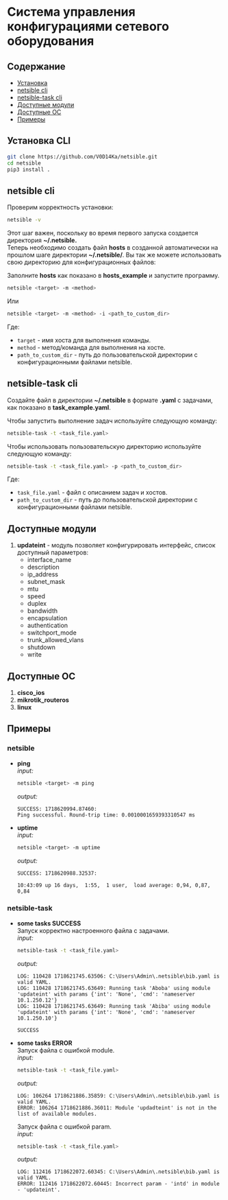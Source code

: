# Система управления конфигурациями сетевого оборудования

## Содержание

- [Установка](#установка)
- [netsible cli](#использование)
- [netsible-task cli](#использование_задач)
- [Доступные модули](#модули)
- [Доступные ОС](#ос)
- [Примеры](#примеры)

## Установка CLI<a name="установка"></a>

```bash
git clone https://github.com/V0D14Ka/netsible.git
cd netsible
pip3 install .
```

## netsible cli <a name="использование"></a>

Проверим корректность установки:
```bash
netsible -v
```
Этот шаг важен, поскольку во время первого запуска создается директория **~/.netsible.** <br>
Теперь необходимо создать файл **hosts** в созданной автоматически на прошлом шаге директории **~/.netsible/**. 
Вы так же можете использовать свою директорию для конфигурационных файлов:

Заполните **hosts** как показано в **hosts_example** и запустите программу.

```bash
netsible <target> -m <method> 
```
Или
```bash
netsible <target> -m <method> -i <path_to_custom_dir>
```
Где:
 - ``target`` - имя хоста для выполнения команды.
 - ``method`` - метод/команда для выполнения на хосте.
 - ``path_to_custom_dir`` - путь до пользовательской директории с конфигурационными файлами netsible.

## netsible-task cli <a name="использование_задач"></a>

Создайте файл в директории **~/.netsible** в формате **.yaml** с задачами, как показано в
**task_example.yaml**. 

Чтобы запустить выполнение задач используйте следующую команду: 

```bash
netsible-task -t <task_file.yaml> 
```

Чтобы использовать пользовательскую директорию используйте следующую команду:
```bash
netsible-task -t <task_file.yaml> -p <path_to_custom_dir>
```

Где:
 - ``task_file.yaml`` - файл с описанием задач и хостов.
 - ``path_to_custom_dir`` - путь до пользовательской директории с конфигурационными файлами netsible.

## Доступные модули <a name="модули"></a>
1) **updateint** - модуль позволяет конфигурировать интерфейс, список доступный параметров:<br>
   - interface_name
   - description
   - ip_address
   - subnet_mask
   - mtu
   - speed
   - duplex
   - bandwidth
   - encapsulation
   - authentication
   - switchport_mode
   - trunk_allowed_vlans
   - shutdown
   - write

## Доступные ОС <a name="ос"></a>
1) **сisco_ios**
2) **mikrotik_routeros**
3) **linux**

## Примеры <a name="примеры"></a>
### netsible 
- **ping**<br>
  *input:*
  ```bash
  netsible <target> -m ping
  ```
  *output:*
  ```
  SUCCESS: 1718620994.87460:
  Ping successful. Round-trip time: 0.0010001659393310547 ms
  ```

- **uptime** <br>
  *input:*
  ```bash
  netsible <target> -m uptime
  ```
  *output:*
  ```
  SUCCESS: 1718620988.32537: 

  10:43:09 up 16 days,  1:55,  1 user,  load average: 0,94, 0,87, 0,84
  ```

### netsible-task
- **some tasks SUCCESS** <br>
  Запуск корректно настроенного файла с задачами.<br>
  *input:*
  ```bash
  netsible-task -t <task_file.yaml>
  ```
  *output:*
  ```
  LOG: 110428 1718621745.63506: C:\Users\Admin\.netsible\bib.yaml is valid YAML.
  LOG: 110428 1718621745.63649: Running task 'Aboba' using module 'updateint' with params {'int': 'None', 'cmd': 'nameserver 10.1.250.12'}
  LOG: 110428 1718621745.63649: Running task 'Abiba' using module 'updateint' with params {'int': 'None', 'cmd': 'nameserver 10.1.250.10'}
  
  SUCCESS
  ```
- **some tasks ERROR** <br>
  Запуск файла с ошибкой module. <br>
  *input:*
  ```bash
  netsible-task -t <task_file.yaml>
  ```
  *output:*
  ```
  LOG: 106264 1718621886.35859: C:\Users\Admin\.netsible\bib.yaml is valid YAML.
  ERROR: 106264 1718621886.36011: Module 'updadteint' is not in the list of available modules.
  ```
  
  Запуск файла с ошибкой param. <br>
  *input:*
  ```bash
  netsible-task -t <task_file.yaml>
  ```
  *output:*
  ```
  LOG: 112416 1718622072.60345: C:\Users\Admin\.netsible\bib.yaml is valid YAML.
  ERROR: 112416 1718622072.60445: Incorrect param - 'intd' in module - 'updateint'.
  ```
